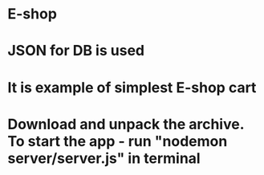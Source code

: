 # E-shop
# JSON for DB is used
# It is example of simplest E-shop cart
# Download and unpack the archive. To start the app - run "nodemon server/server.js" in terminal
